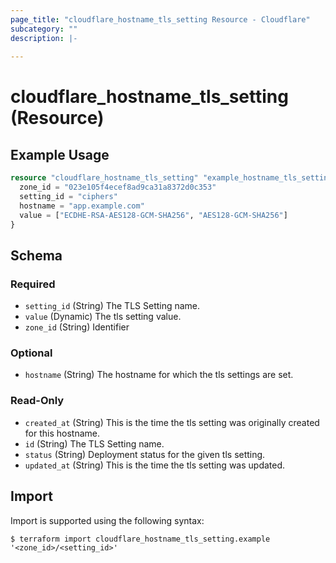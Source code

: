 ```yaml
---
page_title: "cloudflare_hostname_tls_setting Resource - Cloudflare"
subcategory: ""
description: |-
  
---
```


# cloudflare_hostname_tls_setting (Resource)



## Example Usage

```terraform
resource "cloudflare_hostname_tls_setting" "example_hostname_tls_setting" {
  zone_id = "023e105f4ecef8ad9ca31a8372d0c353"
  setting_id = "ciphers"
  hostname = "app.example.com"
  value = ["ECDHE-RSA-AES128-GCM-SHA256", "AES128-GCM-SHA256"]
}
```

<!-- schema generated by tfplugindocs -->
## Schema

### Required

- `setting_id` (String) The TLS Setting name.
- `value` (Dynamic) The tls setting value.
- `zone_id` (String) Identifier

### Optional

- `hostname` (String) The hostname for which the tls settings are set.

### Read-Only

- `created_at` (String) This is the time the tls setting was originally created for this hostname.
- `id` (String) The TLS Setting name.
- `status` (String) Deployment status for the given tls setting.
- `updated_at` (String) This is the time the tls setting was updated.

## Import

Import is supported using the following syntax:

```shell
$ terraform import cloudflare_hostname_tls_setting.example '<zone_id>/<setting_id>'
```
